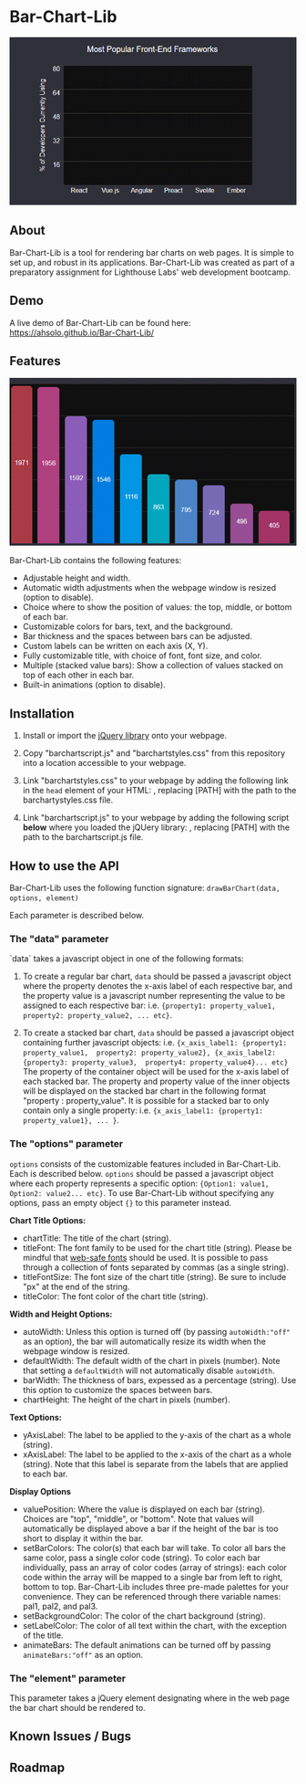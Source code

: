 # Bar-Chart-Lib

![Bar-Chart-Lib in Action](demo/preview.gif)

<h2> About </h2>

Bar-Chart-Lib is a tool for rendering bar charts on web pages. It is simple to set up, and robust in its applications. Bar-Chart-Lib was created as part of a preparatory assignment for Lighthouse Labs' web development bootcamp.

<h2> Demo </h2>

A live demo of Bar-Chart-Lib can be found here: https://ahsolo.github.io/Bar-Chart-Lib/

<h2> Features </h2>

![Automatic Width Adjustments](demo/auto-width.gif)

Bar-Chart-Lib contains the following features:
- Adjustable height and width.
- Automatic width adjustments when the webpage window is resized (option to disable).
- Choice where to show the position of values: the top, middle, or bottom of each bar.
- Customizable colors for bars, text, and the background.
- Bar thickness and the spaces between bars can be adjusted.
- Custom labels can be written on each axis (X, Y).
- Fully customizable title, with choice of font, font size, and color.
- Multiple (stacked value bars): Show a collection of values stacked on top of each other in each bar.
- Built-in animations (option to disable).

<h2> Installation </h2>

1.  Install or import the [jQuery library](https://jquery.com/) onto your webpage.

2.  Copy "barchartscript.js" and "barchartstyles.css" from this repository into a location accessible to your webpage.

3.  Link "barchartstyles.css" to your webpage by adding the following link in the `head` element of your HTML: <link rel="stylesheet" href=[PATH]>, replacing [PATH] with the path to the barchartystyles.css file.

4.  Link "barchartscript.js" to your webpage by adding the following script **below** where you loaded the jQUery library: <script src =[PATH]></script>, replacing [PATH] with the path to the barchartscript.js file. 

<h2> How to use the API </h2>

Bar-Chart-Lib uses the following function signature: 
` drawBarChart(data, options, element) `

Each parameter is described below.

<h3> The "data" parameter </h3>
`data` takes a javascript object in one of the following formats:

1.  To create a regular bar chart, `data` should be passed a javascript object where the property denotes the x-axis label of each respective bar, and the property value is a javascript number representing the value to be assigned to each respective bar: i.e. `{property1: property_value1, property2: property_value2, ... etc}`.

2.  To create a stacked bar chart, `data` should be passed a javascript object containing further javascript objects: i.e. `{x_axis_label1: {property1: property_value1,  property2: property_value2}, {x_axis_label2: {property3: property_value3,  property4: property_value4}... etc}` The property of the container object will be used for the x-axis label of each stacked bar. The property and property value of the inner objects will be displayed on the stacked bar chart in the following format "property : property_value". It is possible for a stacked bar to only contain only a single property: i.e. `{x_axis_label1: {property1: property_value1}, ... }`.

<h3> The "options" parameter </h3>

`options` consists of the customizable features included in Bar-Chart-Lib. Each is described below. `options` should be passed a javascript object where each property represents a specific option: `{Option1: value1, Option2: value2... etc}`. To use Bar-Chart-Lib without specifying any options, pass an empty object `{}` to this parameter instead.

**Chart Title Options:**
- chartTitle: The title of the chart (string).
- titleFont: The font family to be used for the chart title (string). Please be mindful that [web-safe fonts](https://www.w3schools.com/cssref/css_websafe_fonts.asp) should be used. It is possible to pass through a collection of fonts separated by commas (as a single string).
- titleFontSize: The font size of the chart title (string). Be sure to include "px" at the end of the string.
- titleColor: The font color of the chart title (string).

**Width and Height Options:**
- autoWidth: Unless this option is turned off (by passing `autoWidth:"off"` as an option), the bar will automatically resize its width when the webpage window is resized.
- defaultWidth: The default width of the chart in pixels (number). Note that setting a `defaultWidth` will not automatically disable `autoWidth`.
- barWidth: The thickness of bars, expessed as a percentage (string). Use this option to customize the spaces between bars.
- chartHeight: The height of the chart in pixels (number).

**Text Options:**
- yAxisLabel: The label to be applied to the y-axis of the chart as a whole (string).
- xAxisLabel: The label to be applied to the x-axis of the chart as a whole (string). Note that this label is separate from the labels that are applied to each bar. 

**Display Options**
- valuePosition: Where the value is displayed on each bar (string). Choices are "top", "middle", or "bottom". Note that values will automatically be displayed above a bar if the height of the bar is too short to display it within the bar.
- setBarColors: The color(s) that each bar will take. To color all bars the same color, pass a single color code (string). To color each bar individually, pass an array of color codes (array of strings): each color code within the array will be mapped to a single bar from left to right, bottom to top. Bar-Chart-Lib includes three pre-made palettes for your convenience. They can be referenced through there variable names: pal1, pal2, and pal3.
- setBackgroundColor: The color of the chart background (string).
- setLabelColor: The color of all text within the chart, with the exception of the title.
- animateBars: The default animations can be turned off by passing `animateBars:"off"` as an option.

<h3> The "element" parameter </h3>
This parameter takes a jQuery element designating where in the web page the bar chart should be rendered to.

<h2> Known Issues / Bugs </h2>

<h2> Roadmap </h2>
